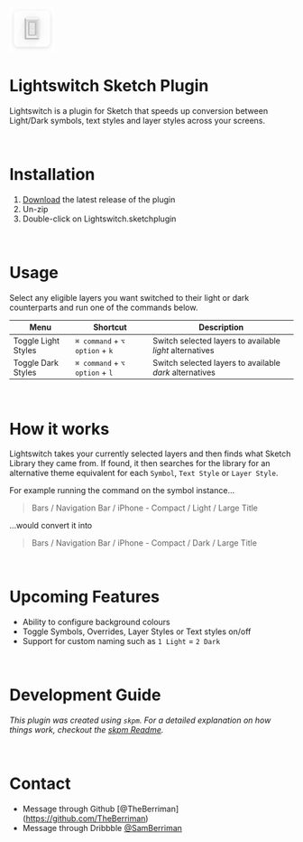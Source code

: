 ![GIF of Lightswitch usage](./assets/documentation-images/lightswitch-plugin-icon.png "GIF of Lightswitch usage")
# Lightswitch Sketch Plugin

Lightswitch is a plugin for Sketch that speeds up conversion between Light/Dark symbols, text styles and layer styles across your screens.

&nbsp;
# Installation

1. [Download](../../releases/latest/download/Lightswitch.sketchplugin.zip) the latest release of the plugin
2. Un-zip
3. Double-click on Lightswitch.sketchplugin

&nbsp;
# Usage

Select any eligible layers you want switched to their light or dark counterparts and run one of the commands below.

| Menu                          | Shortcut                          | Description                                             |
| ------------------------------| ----------------------------------| --------------------------------------------------------|
| Toggle Light Styles           | `⌘ command` + `⌥ option` + `k`    | Switch selected layers to available *light* alternatives|
| Toggle Dark Styles            | `⌘ command` + `⌥ option` + `l`    | Switch selected layers to available *dark* alternatives |

&nbsp;
# How it works

Lightswitch takes your currently selected layers and then finds what Sketch Library they came from. If found, it then searches for the library for an alternative theme equivalent for each `Symbol`, `Text Style` or `Layer Style`.

For example running the command on the symbol instance...
> Bars / Navigation Bar / iPhone - Compact / Light / Large Title

...would convert it into
> Bars / Navigation Bar / iPhone - Compact / Dark / Large Title

&nbsp;
# Upcoming Features
- Ability to configure background colours
- Toggle Symbols, Overrides, Layer Styles or Text styles on/off
- Support for custom naming such as `1 Light` = `2 Dark`

&nbsp;
# Development Guide

_This plugin was created using `skpm`. For a detailed explanation on how things work, checkout the [skpm Readme](https://github.com/skpm/skpm/blob/master/README.md)._

&nbsp;
# Contact

* Message through Github [@TheBerriman] (https://github.com/TheBerriman)
* Message through Dribbble [@SamBerriman](https://dribbble.com/samberriman)
